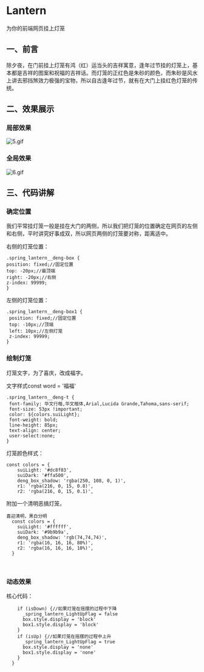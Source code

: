 # Lantern
为你的前端网页挂上灯笼
## 一、前言

除夕夜，在门前挂上灯笼有鸿（红）运当头的吉祥寓意，逢年过节挂的灯笼上，基本都是吉祥的图案和祝福的吉祥话。而灯笼的正红色是朱砂的颜色，而朱砂是风水上讲去邪挡煞效力极强的宝物，所以自古逢年过节，就有在大门上挂红色灯笼的传统。

## 二、效果展示

### 局部效果

![5.gif](https://p9-juejin.byteimg.com/tos-cn-i-k3u1fbpfcp/559d09b8e8b34361bceefe084a3e7550~tplv-k3u1fbpfcp-watermark.image?)

### 全局效果

![6.gif](https://p6-juejin.byteimg.com/tos-cn-i-k3u1fbpfcp/02d23dbb441a4ae5b5c16cc5ac52d1c9~tplv-k3u1fbpfcp-watermark.image?)

## 三、代码讲解

### 确定位置

我们平常挂灯笼一般是挂在大门的两侧，所以我们把灯笼的位置确定在网页的左侧和右侧，平时讲究好事成双，所以网页两侧的灯笼要对称，距离适中。

右侧的灯笼位置：

    .spring_lantern__deng-box {
    position: fixed;//固定位置
    top: -20px;//最顶端
    right: -20px;//右侧
    z-index: 99999;
    }

左侧的灯笼位置：

    .spring_lantern__deng-box1 {
     position: fixed;//固定位置
     top: -10px;//顶端
     left: 10px;//左侧灯笼
     z-index: 99999;
    }

### 绘制灯笼

灯笼文字，为了喜庆，改成福字。

文字样式const word = '福福'

    .spring_lantern__deng-t {
     font-family: 华文行楷,华文楷体,Arial,Lucida Grande,Tahoma,sans-serif;
     font-size: 53px !important;
     color: ${colors.suiLight};
     font-weight: bold;
     line-height: 85px;
     text-align: center;
     user-select:none;
    }


灯笼颜色样式：

    const colors = {
        suiLight: '#dc8f03',
        suiDark: '#ffa500',
        deng_box_shadow: 'rgba(250, 108, 0, 1)',
        r1: 'rgba(216, 0, 15, 0.8)',
        r2: 'rgba(216, 0, 15, 0.1)',

附加一个清明恶搞灯笼，

    喜迎清明，黑白分明
      const colors = {
        suiLight: '#ffffff',
        suiDark: '#9b9b9a',
        deng_box_shadow: 'rgb(74,74,74)',
        r1: 'rgba(16, 16, 16, 80%)',
        r2: 'rgba(16, 16, 16, 10%)',
      }


​      

### 动态效果

核心代码：

        if (isDown) {//如果灯笼在摇摆的过程中下降
          _spring_lantern_LightUpFlag = false
          box.style.display = 'block'
          box1.style.display = 'block'
        }
        if (isUp) {//如果灯笼在摇摆的过程中上升
          _spring_lantern_LightUpFlag = true
          box.style.display = 'none'
          box1.style.display = 'none'
        }
      }

